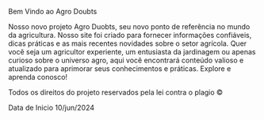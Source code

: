 Bem Vindo ao Agro Doubts





Nosso novo projeto Agro Duobts, seu novo ponto de referência no mundo da agricultura. Nosso site foi criado para fornecer informações confiáveis, dicas práticas e as mais recentes novidades sobre o setor agrícola. Quer você seja um agricultor experiente, um entusiasta da jardinagem ou apenas curioso sobre o universo agro, aqui você encontrará conteúdo valioso e atualizado para aprimorar seus conhecimentos e práticas. Explore e aprenda conosco!

Todos os direitos do projeto reservados pela lei contra o plagio ©

Data de Inicio 10/jun/2024
